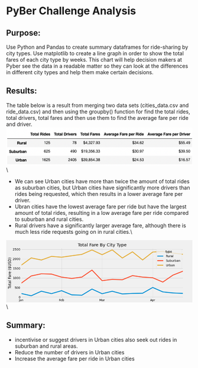 # PyBer Challenge Analysis
## Purpose:

Use Python and Pandas to create summary dataframes for ride-sharing by city types. Use matplotlib to create a line graph in order to show the total fares of each city type by weeks. This chart will help decision makers at Pyber see the data in a readable matter so they can look at the differences in different city types and help them make certain decisions.

## Results:
The table below is a result from merging two data sets (cities_data.csv and ride_data.csv) and then using the groupby() function for find the total rides, total drivers, total fares and then use them to find the average fare per ride and driver.\
![Image](Pyber_Average_Summary.png)\
- We can see Urban cities have more than twice the amount of total rides as suburban cities, but Urban cities have significantly more drivers than rides being requested, which then results in a lower average fare per driver. 
- Ubran cities have the lowest average fare per ride but have the largest amount of total rides, resulting in a low average fare per ride compared to suburban and rural cities. 
- Rural drivers have a significantly larger average fare, although there is much less ride requests going on in rural cities.\

![Image](pyber_fare_summary_chart.png)\
## Summary:

- incentivise or suggest drivers in Urban cities also seek out rides in suburban and rural areas.
- Reduce the number of drivers in Urban cities
- Increase the average fare per ride in Urban cities

